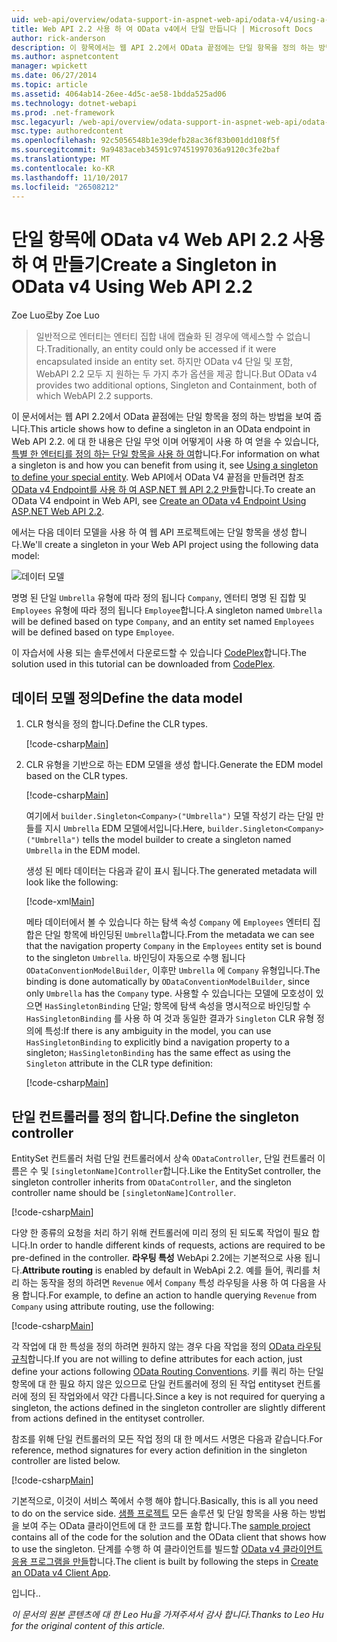 ```yaml
---
uid: web-api/overview/odata-support-in-aspnet-web-api/odata-v4/using-a-singleton-in-an-odata-endpoint-in-web-api-22
title: Web API 2.2 사용 하 여 OData v4에서 단일 만듭니다 | Microsoft Docs
author: rick-anderson
description: 이 항목에서는 웹 API 2.2에서 OData 끝점에는 단일 항목을 정의 하는 방법을 보여 줍니다.
ms.author: aspnetcontent
manager: wpickett
ms.date: 06/27/2014
ms.topic: article
ms.assetid: 4064ab14-26ee-4d5c-ae58-1bdda525ad06
ms.technology: dotnet-webapi
ms.prod: .net-framework
msc.legacyurl: /web-api/overview/odata-support-in-aspnet-web-api/odata-v4/using-a-singleton-in-an-odata-endpoint-in-web-api-22
msc.type: authoredcontent
ms.openlocfilehash: 92c5056548b1e39defb28ac36f83b001dd108f5f
ms.sourcegitcommit: 9a9483aceb34591c97451997036a9120c3fe2baf
ms.translationtype: MT
ms.contentlocale: ko-KR
ms.lasthandoff: 11/10/2017
ms.locfileid: "26508212"
---
```

<a name="create-a-singleton-in-odata-v4-using-web-api-22"></a><span data-ttu-id="5169f-103">단일 항목에 OData v4 Web API 2.2 사용 하 여 만들기</span><span class="sxs-lookup"><span data-stu-id="5169f-103">Create a Singleton in OData v4 Using Web API 2.2</span></span>
====================
<span data-ttu-id="5169f-104">Zoe Luo로</span><span class="sxs-lookup"><span data-stu-id="5169f-104">by Zoe Luo</span></span>

> <span data-ttu-id="5169f-105">일반적으로 엔터티는 엔터티 집합 내에 캡슐화 된 경우에 액세스할 수 없습니다.</span><span class="sxs-lookup"><span data-stu-id="5169f-105">Traditionally, an entity could only be accessed if it were encapsulated inside an entity set.</span></span> <span data-ttu-id="5169f-106">하지만 OData v4 단일 및 포함, WebAPI 2.2 모두 지 원하는 두 가지 추가 옵션을 제공 합니다.</span><span class="sxs-lookup"><span data-stu-id="5169f-106">But OData v4 provides two additional options, Singleton and Containment, both of which WebAPI 2.2 supports.</span></span>


<span data-ttu-id="5169f-107">이 문서에서는 웹 API 2.2에서 OData 끝점에는 단일 항목을 정의 하는 방법을 보여 줍니다.</span><span class="sxs-lookup"><span data-stu-id="5169f-107">This article shows how to define a singleton in an OData endpoint in Web API 2.2.</span></span> <span data-ttu-id="5169f-108">에 대 한 내용은 단일 무엇 이며 어떻게이 사용 하 여 얻을 수 있습니다, [특별 한 엔터티를 정의 하는 단일 항목을 사용 하 여](https://blogs.msdn.com/b/odatateam/archive/2014/03/05/use-singleton-to-define-your-special-entity.aspx)합니다.</span><span class="sxs-lookup"><span data-stu-id="5169f-108">For information on what a singleton is and how you can benefit from using it, see [Using a singleton to define your special entity](https://blogs.msdn.com/b/odatateam/archive/2014/03/05/use-singleton-to-define-your-special-entity.aspx).</span></span> <span data-ttu-id="5169f-109">Web API에서 OData V4 끝점을 만들려면 참조 [OData v4 Endpoint를 사용 하 여 ASP.NET 웹 API 2.2 만들](create-an-odata-v4-endpoint.md)합니다.</span><span class="sxs-lookup"><span data-stu-id="5169f-109">To create an OData V4 endpoint in Web API, see [Create an OData v4 Endpoint Using ASP.NET Web API 2.2](create-an-odata-v4-endpoint.md).</span></span> 

<span data-ttu-id="5169f-110">에서는 다음 데이터 모델을 사용 하 여 웹 API 프로젝트에는 단일 항목을 생성 합니다.</span><span class="sxs-lookup"><span data-stu-id="5169f-110">We'll create a singleton in your Web API project using the following data model:</span></span>

![데이터 모델](using-a-singleton-in-an-odata-endpoint-in-web-api-22/_static/image1.png)

<span data-ttu-id="5169f-112">명명 된 단일 `Umbrella` 유형에 따라 정의 됩니다 `Company`, 엔터티 명명 된 집합 및 `Employees` 유형에 따라 정의 됩니다 `Employee`합니다.</span><span class="sxs-lookup"><span data-stu-id="5169f-112">A singleton named `Umbrella` will be defined based on type `Company`, and an entity set named `Employees` will be defined based on type `Employee`.</span></span>

<span data-ttu-id="5169f-113">이 자습서에 사용 되는 솔루션에서 다운로드할 수 있습니다 [CodePlex](http://aspnet.codeplex.com/sourcecontrol/latest#Samples/WebApi/OData/v4/ODataSingletonSample/)합니다.</span><span class="sxs-lookup"><span data-stu-id="5169f-113">The solution used in this tutorial can be downloaded from [CodePlex](http://aspnet.codeplex.com/sourcecontrol/latest#Samples/WebApi/OData/v4/ODataSingletonSample/).</span></span>

## <a name="define-the-data-model"></a><span data-ttu-id="5169f-114">데이터 모델 정의</span><span class="sxs-lookup"><span data-stu-id="5169f-114">Define the data model</span></span>

1. <span data-ttu-id="5169f-115">CLR 형식을 정의 합니다.</span><span class="sxs-lookup"><span data-stu-id="5169f-115">Define the CLR types.</span></span>

    [!code-csharp[Main](using-a-singleton-in-an-odata-endpoint-in-web-api-22/samples/sample1.cs)]
2. <span data-ttu-id="5169f-116">CLR 유형을 기반으로 하는 EDM 모델을 생성 합니다.</span><span class="sxs-lookup"><span data-stu-id="5169f-116">Generate the EDM model based on the CLR types.</span></span>

    [!code-csharp[Main](using-a-singleton-in-an-odata-endpoint-in-web-api-22/samples/sample2.cs)]

    <span data-ttu-id="5169f-117">여기에서 `builder.Singleton<Company>("Umbrella")` 모델 작성기 라는 단일 만들를 지시 `Umbrella` EDM 모델에서입니다.</span><span class="sxs-lookup"><span data-stu-id="5169f-117">Here, `builder.Singleton<Company>("Umbrella")` tells the model builder to create a singleton named `Umbrella` in the EDM model.</span></span>

    <span data-ttu-id="5169f-118">생성 된 메타 데이터는 다음과 같이 표시 됩니다.</span><span class="sxs-lookup"><span data-stu-id="5169f-118">The generated metadata will look like the following:</span></span>

    [!code-xml[Main](using-a-singleton-in-an-odata-endpoint-in-web-api-22/samples/sample3.xml)]

    <span data-ttu-id="5169f-119">메타 데이터에서 볼 수 있습니다 하는 탐색 속성 `Company` 에 `Employees` 엔터티 집합은 단일 항목에 바인딩된 `Umbrella`합니다.</span><span class="sxs-lookup"><span data-stu-id="5169f-119">From the metadata we can see that the navigation property `Company` in the `Employees` entity set is bound to the singleton `Umbrella`.</span></span> <span data-ttu-id="5169f-120">바인딩이 자동으로 수행 됩니다 `ODataConventionModelBuilder`, 이후만 `Umbrella` 에 `Company` 유형입니다.</span><span class="sxs-lookup"><span data-stu-id="5169f-120">The binding is done automatically by `ODataConventionModelBuilder`, since only `Umbrella` has the `Company` type.</span></span> <span data-ttu-id="5169f-121">사용할 수 있습니다는 모델에 모호성이 있으면 `HasSingletonBinding` 단일; 항목에 탐색 속성을 명시적으로 바인딩할 수 `HasSingletonBinding` 를 사용 하 여 것과 동일한 결과가 `Singleton` CLR 유형 정의에 특성:</span><span class="sxs-lookup"><span data-stu-id="5169f-121">If there is any ambiguity in the model, you can use `HasSingletonBinding` to explicitly bind a navigation property to a singleton; `HasSingletonBinding` has the same effect as using the `Singleton` attribute in the CLR type definition:</span></span>

    [!code-csharp[Main](using-a-singleton-in-an-odata-endpoint-in-web-api-22/samples/sample4.cs)]

## <a name="define-the-singleton-controller"></a><span data-ttu-id="5169f-122">단일 컨트롤러를 정의 합니다.</span><span class="sxs-lookup"><span data-stu-id="5169f-122">Define the singleton controller</span></span>

<span data-ttu-id="5169f-123">EntitySet 컨트롤러 처럼 단일 컨트롤러에서 상속 `ODataController`, 단일 컨트롤러 이름은 수 및 `[singletonName]Controller`합니다.</span><span class="sxs-lookup"><span data-stu-id="5169f-123">Like the EntitySet controller, the singleton controller inherits from `ODataController`, and the singleton controller name should be `[singletonName]Controller`.</span></span>

[!code-csharp[Main](using-a-singleton-in-an-odata-endpoint-in-web-api-22/samples/sample5.cs)]

<span data-ttu-id="5169f-124">다양 한 종류의 요청을 처리 하기 위해 컨트롤러에 미리 정의 된 되도록 작업이 필요 합니다.</span><span class="sxs-lookup"><span data-stu-id="5169f-124">In order to handle different kinds of requests, actions are required to be pre-defined in the controller.</span></span> <span data-ttu-id="5169f-125">**라우팅 특성** WebApi 2.2에는 기본적으로 사용 됩니다.</span><span class="sxs-lookup"><span data-stu-id="5169f-125">**Attribute routing** is enabled by default in WebApi 2.2.</span></span> <span data-ttu-id="5169f-126">예를 들어, 쿼리를 처리 하는 동작을 정의 하려면 `Revenue` 에서 `Company` 특성 라우팅을 사용 하 여 다음을 사용 합니다.</span><span class="sxs-lookup"><span data-stu-id="5169f-126">For example, to define an action to handle querying `Revenue` from `Company` using attribute routing, use the following:</span></span>

[!code-csharp[Main](using-a-singleton-in-an-odata-endpoint-in-web-api-22/samples/sample6.cs)]

<span data-ttu-id="5169f-127">각 작업에 대 한 특성을 정의 하려면 원하지 않는 경우 다음 작업을 정의 [OData 라우팅 규칙](../odata-routing-conventions.md)합니다.</span><span class="sxs-lookup"><span data-stu-id="5169f-127">If you are not willing to define attributes for each action, just define your actions following [OData Routing Conventions](../odata-routing-conventions.md).</span></span> <span data-ttu-id="5169f-128">키를 쿼리 하는 단일 항목에 대 한 필요 하지 않은 있으므로 단일 컨트롤러에 정의 된 작업 entityset 컨트롤러에 정의 된 작업와에서 약간 다릅니다.</span><span class="sxs-lookup"><span data-stu-id="5169f-128">Since a key is not required for querying a singleton, the actions defined in the singleton controller are slightly different from actions defined in the entityset controller.</span></span>

<span data-ttu-id="5169f-129">참조를 위해 단일 컨트롤러의 모든 작업 정의 대 한 메서드 서명은 다음과 같습니다.</span><span class="sxs-lookup"><span data-stu-id="5169f-129">For reference, method signatures for every action definition in the singleton controller are listed below.</span></span>

[!code-csharp[Main](using-a-singleton-in-an-odata-endpoint-in-web-api-22/samples/sample7.cs)]

<span data-ttu-id="5169f-130">기본적으로, 이것이 서비스 쪽에서 수행 해야 합니다.</span><span class="sxs-lookup"><span data-stu-id="5169f-130">Basically, this is all you need to do on the service side.</span></span> <span data-ttu-id="5169f-131">[샘플 프로젝트](http://aspnet.codeplex.com/sourcecontrol/latest#Samples/WebApi/OData/v4/ODataSingletonSample/) 모든 솔루션 및 단일 항목을 사용 하는 방법을 보여 주는 OData 클라이언트에 대 한 코드를 포함 합니다.</span><span class="sxs-lookup"><span data-stu-id="5169f-131">The [sample project](http://aspnet.codeplex.com/sourcecontrol/latest#Samples/WebApi/OData/v4/ODataSingletonSample/) contains all of the code for the solution and the OData client that shows how to use the singleton.</span></span> <span data-ttu-id="5169f-132">단계를 수행 하 여 클라이언트를 빌드할 [OData v4 클라이언트 응용 프로그램을 만들](create-an-odata-v4-client-app.md)합니다.</span><span class="sxs-lookup"><span data-stu-id="5169f-132">The client is built by following the steps in [Create an OData v4 Client App](create-an-odata-v4-client-app.md).</span></span>

<span data-ttu-id="5169f-133">입니다.</span><span class="sxs-lookup"><span data-stu-id="5169f-133">.</span></span> 

<span data-ttu-id="5169f-134">*이 문서의 원본 콘텐츠에 대 한 Leo Hu을 가져주셔서 감사 합니다.*</span><span class="sxs-lookup"><span data-stu-id="5169f-134">*Thanks to Leo Hu for the original content of this article.*</span></span>
